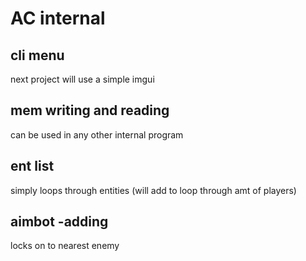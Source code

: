 # AC internal

cli menu
- 
next project will use a simple imgui

mem writing and reading <templates and class ready to use>
-
can be used in any other internal program

ent list
-
simply loops through entities (will add to loop through amt of players) 

aimbot  -adding
-
locks on to nearest enemy
